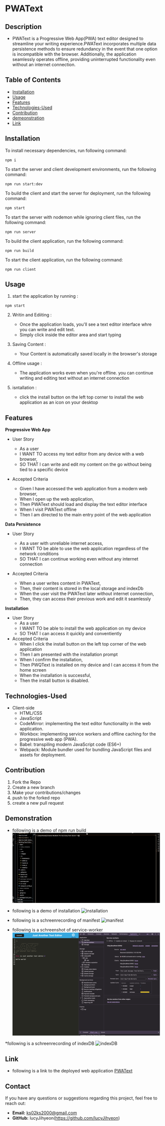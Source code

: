 # PWAText 
## Description
- PWAText is a Progressive Web App(PWA) text editor designed to streamline your writing experience.PWAText incorporates multiple data persistence methods to ensure redundancy in the event that one option is incompatible with the browser. Additionally, the application seamlessly operates offline, providing uninterrupted functionality even without an internet connection.

## Table of Contents
- [Installation](#installation)
- [Usage](#usage)
- [Features](#features)
- [Technologies-Used](#technologies-used)
- [Contribution](#contribution)
- [demeonstration](#demonstration)
- [Link](#link)

## Installation 
To install necessary dependencies, run following command:
```
npm i
```
To start the server and client development environments, run the following command:
```
npm run start:dev
```
To build the client and start the server for deployment, run the following command:
```
npm start
```
To start the server with nodemon while ignoring client files, run the following command:
```
npm run server
```
To build the client application, run the following command:
```
npm run build
```
To start the client application, run the following command:
```
npm run client
```


## Usage
1. start the application by running :
```
npm start
```
2. Writin and Ediiting :
    - Once the application loads, you'll see a text editor interface whre you can write and edit text. 
    - Simply click inside the editor area and start typing

3. Saving Content :
    - Your Content is automatically saved locally in the browser's storage

4. Offline usage :
    - The application works even when you're offline. you can continue writing and editing text without an internet connection

5. isntallation :
    - click the install button on the left top corner to install the web application as an icon on your desktop
## Features
**Progressive Web App**
* User Story
    - As a user
    - I WANT TO access my text editor from any device with a web browser,
    - SO THAT I can write and edit my content on the go without being tied to a specific device 

* Accepted Criteria 
    - Given I have accessed the web application from a modern web browser, 
    - When I open up the web application,
    - Then PWAText should load and display the text editor interface 
    - When I visit PWAText offline
    - Then I am directed to the main entry point of the web application 

**Data Persistence**
* User Story 
    - As a user with unreliable internet access, 
    - I WANT TO be able to use the web application regardless of the network conditions
    - SO THAT I can continue working even without any internet connection
    
* Accepted Criteria 
    - When a user writes content in PWAText, 
    - Then, their content is stored in the local storage and indexDb 
    - When the user visit the PWAText later without internet connection,
    - Then, they can access their previous work and edit it seamlessly

**Installation**
* User Story 
    - As a user 
    - I WANT TO be able to install the web application on my device 
    - SO THAT I can access it quickly and conventiently 
* Accepted Criteria 
    - When I click the install button on the left top corner of the web application 
    - Then I am presented with the installation prompt 
    - When I confirm the installation,
    - Then PWQText is installed on my device and I can access it from the home screen 
    - When the installation is successful, 
    - Then the install button is disabled.


## Technologies-Used
* Client-side 
    - HTML/CSS
    - JavaScript
    - CodeMirror: implementing the text editor functionality in the web application.
    - Workbox: implementing service workers and offline caching for the progressive web app (PWA).
    - Babel: transpiling modern JavaScript code (ES6+) 
    - Webpack: Module bundler used for bundling JavaScript files and assets for deployment.
    
## Contribution 
1. Fork the Repo 
2. Create a new branch 
3. Make your contributions/changes 
4. push to the forked repo 
5. create a new pull request


## Demonstration
* following is a demo of npm run build
![npm-run](./img/npm%20run%20-pwaText.gif)

* following is a demo of installation
![installation](./img/installation.gif)

* following is a schreenrecording of manifest 
![manifest](./img/manifest.gif)

* following is a schreenshot of service-worker
![service-worker](./img/service-worker.png)

*following is a schreenrecording of indexDB
![indexDB](./img/indexDB.gif)


## Link
* following is a link to the deployed web application 
[PWAText](https://pwatext.onrender.com/)


## Contact

If you have any questions or suggestions regarding this project, feel free to reach out:

- **Email:** ks02ks2000@gmail.com
- **GitHub:** lucyJihyeon(https://github.com/lucyJihyeon)

